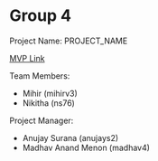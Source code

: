 # Group 4

Project Name: PROJECT_NAME

[MVP Link](https://docs.google.com/document/d/1xFI9DDdO5HZAcu36Y6NL-RTDry5E3WHkfy-ZEWuqbXM/edit?usp=sharing)

Team Members: 
- Mihir (mihirv3)
- Nikitha (ns76)

Project Manager: 
- Anujay Surana (anujays2)
- Madhav Anand Menon (madhav4)
